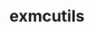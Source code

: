 ---
title: "exmcutils"
layout: cache
category: package
meta: {"versions": ["0.5.7", "0.6.0"], "compilers": ["gcc@10.3.0", "gcc@7.3.0", "gcc@7.3.1", "gcc@7.4.0", "gcc@7.5.0", "gcc@8.1.0", "gcc@8.3.1", "gcc@8.4.1", "gcc@9.3.0", "intel@19.1.3.304"]}
spec_files: 
 - spec-0.json
 - spec-1.json
 - spec-2.json
 - spec-3.json
 - spec-4.json
 - spec-5.json
 - spec-6.json
 - spec-7.json
 - spec-8.json
 - spec-9.json
 - spec-10.json
 - spec-11.json
 - spec-12.json
 - spec-13.json
 - spec-14.json
 - spec-15.json
 - spec-16.json
 - spec-17.json
 - spec-18.json
 - spec-19.json
 - spec-20.json
 - spec-21.json
 - spec-22.json
 - spec-23.json
 - spec-24.json
 - spec-25.json
 - spec-26.json
 - spec-27.json
 - spec-28.json
 - spec-29.json
 - spec-30.json
 - spec-31.json
 - spec-32.json
 - spec-33.json
 - spec-34.json
 - spec-35.json
 - spec-36.json
 - spec-37.json
 - spec-38.json
 - spec-39.json
 - spec-40.json
 - spec-41.json
 - spec-42.json
 - spec-43.json
 - spec-44.json
 - spec-45.json
spec_names:
 - 'exmcutils@0.5.7%gcc@8.3.1 arch=linux-rhel8-x86_64'
 - 'exmcutils@0.5.7%gcc@8.1.0 arch=linux-centos7-x86_64'
 - 'exmcutils@0.5.7%gcc@7.3.0 arch=linux-rhel7-x86_64'
 - 'exmcutils@0.5.7%gcc@8.3.1 arch=linux-rhel8-ppc64le'
 - 'exmcutils@0.5.7%gcc@7.5.0 arch=linux-ubuntu18.04-x86_64'
 - 'exmcutils@0.5.7%gcc@7.3.0 arch=linux-ubuntu18.04-x86_64'
 - 'exmcutils@0.5.7%gcc@8.1.0 arch=linux-rhel7-x86_64'
 - 'exmcutils@0.5.7%gcc@9.3.0 arch=linux-ubuntu20.04-ppc64le'
 - 'exmcutils@0.5.7%gcc@9.3.0 arch=linux-ubuntu20.04-x86_64'
 - 'exmcutils@0.5.7%gcc@7.3.0 arch=linux-centos8-x86_64'
 - 'exmcutils@0.6.0%gcc@9.3.0 arch=linux-ubuntu20.04-x86_64'
 - 'exmcutils@0.5.7%gcc@7.3.0 arch=linux-centos7-x86_64'
 - 'exmcutils@0.6.0%gcc@8.3.1 arch=linux-rhel8-ppc64le'
 - 'exmcutils@0.5.7%gcc@8.1.0 arch=linux-rhel7-ppc64le'
 - 'exmcutils@0.5.7%gcc@8.3.1 arch=linux-rhel8-aarch64'
 - 'exmcutils@0.6.0%gcc@8.3.1 arch=linux-rhel8-x86_64'
 - 'exmcutils@0.5.7%gcc@8.3.1 arch=linux-centos8-x86_64'
 - 'exmcutils@0.5.7%gcc@7.5.0 arch=linux-ubuntu18.04-ppc64le'
 - 'exmcutils@0.6.0%gcc@10.3.0 arch=linux-ubuntu21.04-x86_64'
 - 'exmcutils@0.6.0%gcc@9.3.0 arch=cray-cnl7-haswell'
 - 'exmcutils@0.5.7%gcc@7.3.0 arch=linux-rhel8-x86_64'
 - 'exmcutils@0.5.7%gcc@8.3.1 arch=linux-centos8-ppc64le'
 - 'exmcutils@0.6.0%intel@19.1.3.304 arch=cray-cnl7-haswell'
 - 'exmcutils@0.5.7%gcc@7.5.0 arch=linux-ubuntu18.04-x86_64'
 - 'exmcutils@0.5.7%gcc@7.3.0 arch=linux-rhel7-ppc64le'
 - 'exmcutils@0.5.7%gcc@9.3.0 arch=linux-rhel7-x86_64'
 - 'exmcutils@0.5.7%gcc@9.3.0 arch=linux-rhel7-ppc64le'
 - 'exmcutils@0.5.7%gcc@8.1.0 arch=linux-rhel7-ppc64le'
 - 'exmcutils@0.5.7%gcc@7.3.0 arch=linux-ubuntu18.04-ppc64le'
 - 'exmcutils@0.5.7%gcc@7.3.1 arch=linux-amzn2-x86_64'
 - 'exmcutils@0.5.7%gcc@7.5.0 arch=linux-ubuntu18.04-ppc64le'
 - 'exmcutils@0.6.0%gcc@10.3.0 arch=linux-ubuntu21.04-ppc64le'
 - 'exmcutils@0.6.0%gcc@9.3.0 arch=linux-ubuntu20.04-ppc64le'
 - 'exmcutils@0.6.0%gcc@7.5.0 arch=linux-ubuntu18.04-x86_64'
 - 'exmcutils@0.6.0%gcc@9.3.0 arch=linux-rhel7-x86_64'
 - 'exmcutils@0.6.0%gcc@9.3.0 arch=linux-rhel7-ppc64le'
 - 'exmcutils@0.5.7%gcc@8.1.0 arch=linux-centos7-ppc64le'
 - 'exmcutils@0.5.7%gcc@8.1.0 arch=linux-rhel7-x86_64'
 - 'exmcutils@0.5.7%gcc@7.3.0 arch=linux-centos7-ppc64le'
 - 'exmcutils@0.6.0%gcc@8.4.1 arch=linux-rhel8-ppc64le'
 - 'exmcutils@0.6.0%gcc@8.4.1 arch=linux-rhel8-x86_64'
 - 'exmcutils@0.5.7%gcc@7.4.0 arch=linux-ubuntu18.04-x86_64'
 - 'exmcutils@0.6.0%gcc@7.5.0 arch=linux-ubuntu18.04-ppc64le'
 - 'exmcutils@0.5.7%gcc@8.1.0 arch=linux-rhel7-power8le'
 - 'exmcutils@0.5.7%gcc@7.5.0 arch=linux-ubuntu18.04-aarch64'
 - 'exmcutils@0.5.7%gcc@7.5.0 arch=linux-ubuntu18.04-power8le'
---